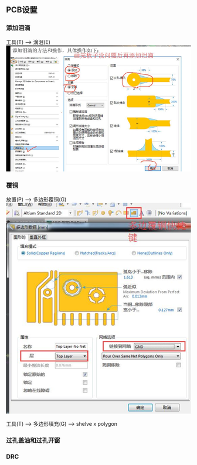 ## PCB设置

### 添加泪滴
工具(T) --> 滴泪(E)
![](/assets/PCB布局操作.jpg)

### 覆铜
放置(P) --> 多边形覆铜(G)
![](/assets/3.PCBassets/PCB设计.jpg)

工具(T) --> 多边形填充(G) --> shelve x polygon

### 过孔盖油和过孔开窗

### DRC